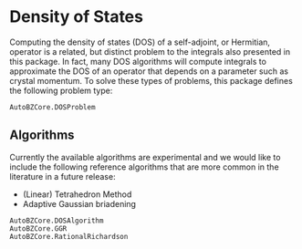 # Density of States

Computing the density of states (DOS) of a self-adjoint, or Hermitian, operator is a
related, but distinct problem to the integrals also presented in this package.
In fact, many DOS algorithms will compute integrals to approximate the DOS of an
operator that depends on a parameter such as crystal momentum. To solve these
types of problems, this package defines the following problem type:

```@docs
AutoBZCore.DOSProblem
```

## Algorithms

Currently the available algorithms are experimental and we would like to include
the following reference algorithms that are more common in the literature in a future release:
- (Linear) Tetrahedron Method
- Adaptive Gaussian briadening

```@docs
AutoBZCore.DOSAlgorithm
AutoBZCore.GGR
AutoBZCore.RationalRichardson
```